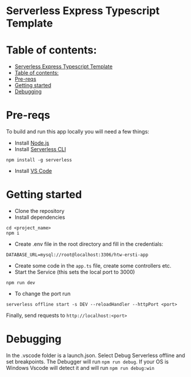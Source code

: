 # Serverless Express Typescript Template

# Table of contents:

- [Serverless Express Typescript Template](#serverless-express-typescript-template)
- [Table of contents:](#table-of-contents)
- [Pre-reqs](#pre-reqs)
- [Getting started](#getting-started)
- [Debugging](#debugging)


# Pre-reqs
To build and run this app locally you will need a few things:
- Install [Node.js](https://nodejs.org/en/)
- Install [Serverless CLI](https://www.serverless.com/framework/docs/getting-started)
```
npm install -g serverless
```
- Install [VS Code](https://code.visualstudio.com/)

# Getting started
- Clone the repository
- Install dependencies
```
cd <project_name>
npm i
```
- Create .env file in the root directory and fill in the credentials:
```
DATABASE_URL=mysql://root@localhost:3306/htw-ersti-app
```
- Create some code in the ```app.ts``` file, create some controllers etc.
- Start the Service (this sets the local port to 3000)
```
npm run dev
```
- To change the port run
```
serverless offline start -s DEV --reloadHandler --httpPort <port>
```

Finally, send requests to `http://localhost:<port>`

# Debugging
In the .vscode folder is a launch.json. Select Debug Serverless offline and set breakpoints.
The Debugger will run ```npm run debug```.
If your OS is Windows Vscode will detect it and will run ```npm run debug:win```
